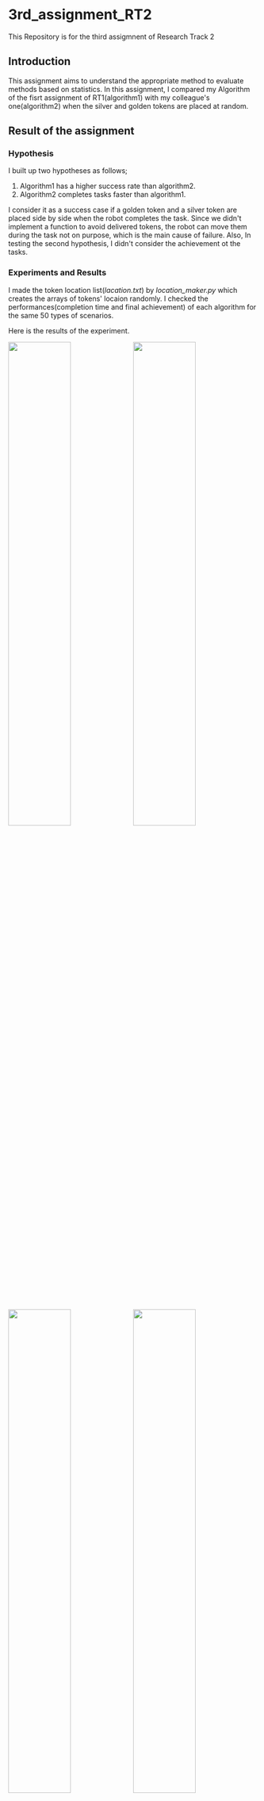 3rd_assignment_RT2
================================

This Repository is for the third assigmnent of Research Track 2

Introduction
------------

This assignment aims to understand the appropriate method to evaluate methods based on statistics. In this assignment, I compared my Algorithm of the fisrt assignment of RT1(algorithm1) with my colleague's one(algorithm2) when the silver and golden tokens are placed at random.

Result of the assignment
------------------------------

### Hypothesis ###

I built up two hypotheses as follows;

1. Algorithm1 has a higher success rate than algorithm2.
2. Algorithm2 completes tasks faster than algorithm1.

I consider it as a success case if a golden token and a silver token are placed side by side when the robot completes the task. Since we didn't implement a function to avoid delivered tokens, the robot can move them during the task not on purpose, which is the main cause of failure. Also, In testing the second hypothesis, I didn't consider the achievement ot the tasks.

### Experiments and Results ###

I made the token location list(_lacation.txt_) by _location_maker.py_ which creates the arrays of tokens' locaion randomly. I checked the performances(completion time and final achievement) of each algorithm for the same 50 types of scenarios.

Here is the results of the experiment.

<img src="https://github.com/kazu610/3rd_assignment_RT2/assets/114085558/70080272-e7a4-4722-8c98-120b2b3bf464" width="50%" height="50%"><img src="https://github.com/kazu610/3rd_assignment_RT2/assets/114085558/b4323ec3-13e9-4f49-ab24-7541616fea40" width="50%" height="50%">
<img src="https://github.com/kazu610/3rd_assignment_RT2/assets/114085558/491b0241-2e25-4151-a85e-9d145b2f825c" width="50%" height="50%"><img src="https://github.com/kazu610/3rd_assignment_RT2/assets/114085558/9427d049-4e22-44c1-bfe8-cb985bfbd32f" width="50%" height="50%">

| |Success|Failure|Total|
|:---:|:---:|:---:|:---:|
|Algorithm1|20|30|50|
|Algorithm2|19|31|50|
|Total|39|61|100|

According to the above results, Algorithm1 has a slightly higher success rate and is slower than algorithm2 by 19 seconds on average. 

### Statistical Analysis ###

I applied chi-square test to the first hypothesis and paired t-test to the second hypothesis.

1. Chi-Square Test
    I computed the expacted values for each value.

    | |Algorithm1(expected value)|Algorithm2(expected value)|
    | |Success|Failure|
    |:---:|:---:|:---:|
    |Algorithm1|20(19.5)|30(30.5)|
    |Algorithm2|19(19.5)|31(30.5)|

    Based one the above table, chi-square value is calculated as follow.
    
    $${\chi}2=\Sigma\dfrac{((\textrm{actual value})-(\textrm{expected value}))^2}{(\textrm{expected value})}=0.0420$$
    
    Under the null hypothesis, this chi-square value follows a chi-square-distribution with 1 degrees of freedom since there are 2 rows and 2 columns.

    |$\chi 2$|Chi-square-distribution (DoF=1, α=0.05)|
    |:---:|:---:|
    |0.0420|3.84|

    Since the obtained chi-square value is smaller than chi-square-distribution, I can not reject the null hupothesis in this case. Therefore, the fisrt hypothesis is not accepted, algorithm1 doesn't have a higher success rate than algorithm2 _significantly_.

    <br>

2. Paired T-Test
    Based the mean difference and the standard deviation of the differences, I computed the standard error of the mean difference.
    
    $$SE(\bar{d}) = \dfrac{s_d}{\sqrt{n}} = 6.546$$
    T-statistic is calculated as follows.
    
    $$T = \dfrac{\bar{d}}{SE(\bar{d})} = 2.931$$
    Under the null hypothesis, this t-statistic follows a t-distribution with n-1 degrees of freedom.

    |T|T-distribution (DoF=49, one-tail, α=0.05)|
    |:---:|:---:|
    |2.931|1.677|

    Since the t-statistic is larger than t-distribution, I can reject the null hypothesis $H_0$ with 5% error probability. Therefore I conclude that my second hypothesis was accepted, algorithm2 completes tasks _significantly_ faster than algorithm1.
